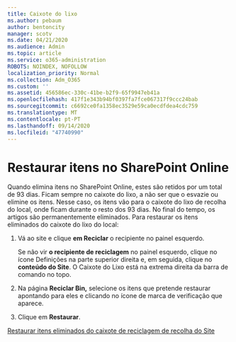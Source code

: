 ```yaml
---
title: Caixote do lixo
ms.author: pebaum
author: bentoncity
manager: scotv
ms.date: 04/21/2020
ms.audience: Admin
ms.topic: article
ms.service: o365-administration
ROBOTS: NOINDEX, NOFOLLOW
localization_priority: Normal
ms.collection: Adm_O365
ms.custom: ''
ms.assetid: 456586ec-330c-41be-b2f9-65f9947eb41a
ms.openlocfilehash: 417f1e343b94bf0397fa7fce067317f9ccc24bab
ms.sourcegitcommit: c6692ce0fa1358ec3529e59ca0ecdfdea4cdc759
ms.translationtype: MT
ms.contentlocale: pt-PT
ms.lasthandoff: 09/14/2020
ms.locfileid: "47740990"
---
```

# <a name="restore-items-in-sharepoint-online"></a>Restaurar itens no SharePoint Online

Quando elimina itens no SharePoint Online, estes são retidos por um total de 93 dias. Ficam sempre no caixote do lixo, a não ser que o esvazie ou elimine os itens. Nesse caso, os itens vão para o caixote do lixo de recolha do local, onde ficam durante o resto dos 93 dias. No final do tempo, os artigos são permanentemente eliminados. Para restaurar os itens eliminados do caixote do lixo do local:
  
1. Vá ao site e clique **em Reciclar** o recipiente no painel esquerdo. 
    
    Se não vir **o recipiente de reciclagem** no painel esquerdo, clique no ícone Definições na parte superior direita e, em seguida, clique no **conteúdo do Site**. O Caixote do Lixo está na extrema direita da barra de comando no topo.
    
2. Na página **Reciclar Bin,** selecione os itens que pretende restaurar apontando para eles e clicando no ícone de marca de verificação que aparece. 
    
3. Clique em **Restaurar**.
    
[Restaurar itens eliminados do caixote de reciclagem de recolha do Site](https://go.microsoft.com/fwlink/?linkid=866439)
  

